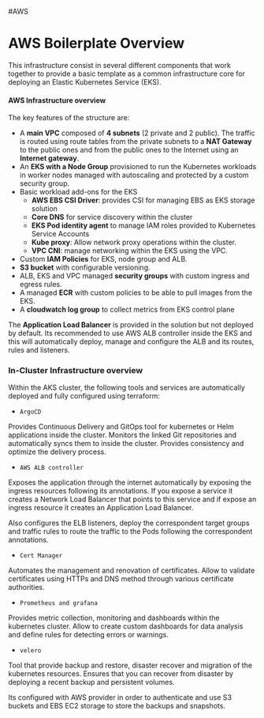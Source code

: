 #AWS 

# AWS Boilerplate Overview

This infrastructure consist in several different components that work together to provide a basic template as a common infrastructure core for deploying an Elastic Kubernetes Service (EKS). 

#### AWS Infrastructure overview

The key features of the structure are: 

* A **main VPC** composed of **4 subnets** (2 private and 2 public). The traffic is routed using route tables from the private subnets to a **NAT Gateway** to the public ones and from the public ones to the Internet using an **Internet gateway**. 
* An **EKS with a Node Group** provisioned to run the Kubernetes workloads in worker nodes managed with autoscaling and protected by a custom security group. 
* Basic workload add-ons for the EKS
	* **AWS EBS CSI Driver**: provides CSI for managing EBS as EKS storage solution
	* **Core DNS** for service discovery within the cluster
	* **EKS Pod identity agent** to manage IAM roles provided to Kubernetes Service Accounts
	* **Kube proxy**: Allow network proxy operations within the cluster. 
	* **VPC CNI**: manage networking within the EKS using the VPC. 
* Custom **IAM Policies** for EKS, node group and ALB. 
* **S3 bucket** with configurable versioning. 
* ALB, EKS and VPC managed **security groups** with custom ingress and egress rules. 
* A managed **ECR** with custom policies to be able to pull images from the EKS. 
* A **cloudwatch log group** to collect metrics from EKS control plane


The **Application Load Balancer** is provided in the solution but not deployed by default. Its recommended to use AWS ALB controller inside the EKS and this will automatically deploy, manage and configure the ALB and its routes, rules and listeners. 


### In-Cluster Infrastructure overview 

Within the AKS cluster, the following tools and services are automatically deployed and fully configured using terraform:

* `ArgoCD`

Provides Continuous Delivery and GitOps tool for kubernetes or Helm applications inside the cluster. Monitors the linked Git repositories and automatically syncs them to inside the cluster. 
Provides consistency and optimize the delivery process. 

* `AWS ALB controller`

Exposes the application through the internet automatically by exposing the ingress resources following its annotations. 
If you expose a service it creates a Network Load Balancer that points to this service and if expose an ingress resource it creates an Application Load Balancer. 

Also configures the ELB listeners, deploy the correspondent target groups and traffic rules to route the traffic to the Pods following the correspondent annotations. 

* `Cert Manager`

Automates the management and renovation of certificates.  Allow to validate certificates using HTTPs and DNS method through various certificate authorities. 

* `Prometheus and grafana`

Provides metric collection, monitoring and dashboards within the kubernetes cluster. Allow to create custom dashboards for data analysis and  define rules for detecting errors or warnings. 

* `velero`

Tool that provide backup and restore, disaster recover and migration of the kubernetes resources. 
Ensures that you can recover from disaster by deploying a recent backup and persistent volumes. 

Its configured with AWS provider in order to authenticate and use S3 buckets and EBS EC2 storage to store the backups and snapshots. 




